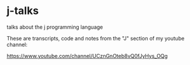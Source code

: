 # j-talks

talks about the j programming language

These are transcripts, code and notes from the "J" section of my youtube channel:

https://www.youtube.com/channel/UCznGnOteb8vQ0fJyHys_OQg